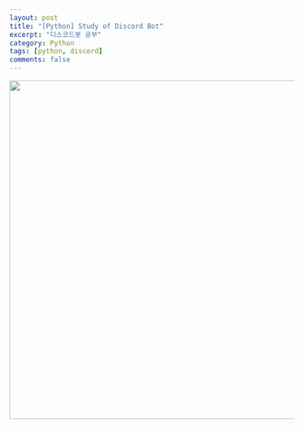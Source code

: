 ```yaml
---
layout: post
title: "[Python] Study of Discord Bot"
excerpt: "디스코드봇 공부"
category: Python
tags: [python, discord]
comments: false
---
```

<img width="600px" src="/img/discord.png" style="box-shadow:none;">
